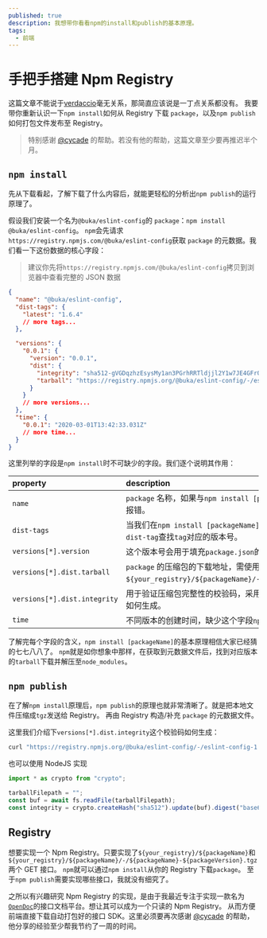 ```yaml
---
published: true
description: 我想带你看看npm的install和publish的基本原理。
tags:
  - 前端
---
```


# 手把手搭建 Npm Registry

这篇文章不能说于[verdaccio](https://verdaccio.org/)毫无关系，那简直应该说是一丁点关系都没有。
我要带你重新认识一下`npm install`如何从 Registry 下载 `package`，以及`npm publish`如何打包文件发布至 Registry。

> 特别感谢 [@cycade](https://github.com/cycade) 的帮助。若没有他的帮助，这篇文章至少要再推迟半个月。

## `npm install`

先从下载看起，了解下载了什么内容后，就能更轻松的分析出`npm publish`的运行原理了。

假设我们安装一个名为`@buka/eslint-config`的 `package`：`npm install @buka/eslint-config`。
`npm`会先请求`https://registry.npmjs.com/@buka/eslint-config`获取 `package` 的元数据。我们看一下这份数据的核心字段：

> 建议你先将`https://registry.npmjs.com/@buka/eslint-config`拷贝到浏览器中查看完整的 JSON 数据

```json
{
  "name": "@buka/eslint-config",
  "dist-tags": {
    "latest": "1.6.4"
    // more tags...
  },

  "versions": {
    "0.0.1": {
      "version": "0.0.1",
      "dist": {
        "integrity": "sha512-gVGDqzhzEsysMy1an3PGrhRRTldjjl2Y1w7JE4GFrOSHSx7PCNhm6gXDmeyAeQrjpWWHv3gav/412k6s39HejA==",
        "tarball": "https://registry.npmjs.org/@buka/eslint-config/-/eslint-config-1.0.0.tgz"
      }
    }
    // more versions...
  },
  "time": {
    "0.0.1": "2020-03-01T13:42:33.031Z"
    // more time...
  }
}
```

这里列举的字段是`npm install`时不可缺少的字段。我们逐个说明其作用：

| property                     | description                                                                                                                                   |
| :--------------------------- | :-------------------------------------------------------------------------------------------------------------------------------------------- |
| `name`                       | `package` 名称，如果与`npm install [packageName]`指定的包名不一致，`npm`命令会报错。                                                          |
| `dist-tags`                  | 当我们在`npm install [packageName]@[tag]`指定 `package` 的 `tag` 时，`npm` 会通过`dist-tag`查找`tag`对应的版本号。                            |
| `versions[*].version`        | 这个版本号会用于填充`package.json`的`dependencies`的版本号。                                                                                  |
| `versions[*].dist.tarball`   | `package` 的压缩包的下载地址，需使用`tgz`压缩。下载地址的格式一般为`${your_registry}/${packageName}/-/${packageName}-${packageVersion}.tgz`。 |
| `versions[*].dist.integrity` | 用于验证压缩包完整性的校验码，采用`sha512`哈希算法。`npm publish`章节详细介绍如何生成。                                                       |
| `time`                       | 不同版本的创建时间，缺少这个字段`npm`也会报错。                                                                                               |

了解完每个字段的含义，`npm install [packageName]`的基本原理相信大家已经猜的七七八八了。
`npm`就是如你想象中那样，在获取到元数据文件后，找到对应版本的`tarball`下载并解压至`node_modules`。

## `npm publish`

在了解`npm install`原理后，`npm publish`的原理也就非常清晰了。就是把本地文件压缩成`tgz`发送给 Registry。
再由 Registry 构造/补充 `package` 的元数据文件。

这里我们介绍下`versions[*].dist.integrity`这个校验码如何生成：

```bash
curl "https://registry.npmjs.org/@buka/eslint-config/-/eslint-config-1.0.0.tgz" | openssl dgst -binary -sha512 | openssl base64 -A
```

也可以使用 NodeJS 实现

```typescript
import * as crypto from "crypto";

tarballFilepath = "";
const buf = await fs.readFile(tarballFilepath);
const integrity = crypto.createHash("sha512").update(buf).digest("base64");
```

## Registry

想要实现一个 Npm Registry。只要实现了`${your_registry}/${packageName}`和`${your_registry}/${packageName}/-/${packageName}-${packageVersion}.tgz`两个 GET 接口。
`npm`就可以通过`npm install`从你的 Registry 下载`package`。 至于`npm publish`需要实现哪些接口，我就没有细究了。

之所以有兴趣研究 Npm Registry 的实现，是由于我最近专注于实现一款名为[`OpenDoc`](https://github.com/buka-lnc/app.opendoc)的接口文档平台。想让其可以成为一个只读的 Npm Registry。
从而方便前端直接下载自动打包好的接口 SDK。这里必须要再次感谢 [@cycade](https://github.com/cycade) 的帮助，他分享的经验至少帮我节约了一周的时间。
